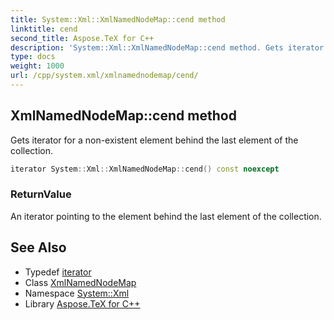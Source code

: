 ```yaml
---
title: System::Xml::XmlNamedNodeMap::cend method
linktitle: cend
second_title: Aspose.TeX for C++
description: 'System::Xml::XmlNamedNodeMap::cend method. Gets iterator for a non-existent element behind the last element of the collection in C++.'
type: docs
weight: 1000
url: /cpp/system.xml/xmlnamednodemap/cend/
---
```

## XmlNamedNodeMap::cend method


Gets iterator for a non-existent element behind the last element of the collection.

```cpp
iterator System::Xml::XmlNamedNodeMap::cend() const noexcept
```


### ReturnValue

An iterator pointing to the element behind the last element of the collection.

## See Also

* Typedef [iterator](../iterator/)
* Class [XmlNamedNodeMap](../)
* Namespace [System::Xml](../../)
* Library [Aspose.TeX for C++](../../../)
